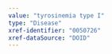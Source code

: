 ```yaml
---
value: "tyrosinemia type I"
type: "Disease"
xref-identifier: "0050726"
xref-dataSource: "DOID"
---
```

